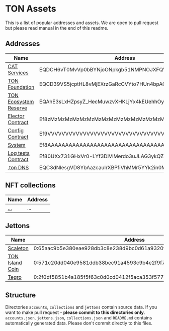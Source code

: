 # TON Assets

This is a list of popular addresses and assets. We are open to pull request but please read manual in the end of this readme.

## Addresses

Name           | Address
---------------|-----------
[CAT Services](https://tonapi.io/jetton/EQDCH6vT0MvVp0bBYNjoONpkgb51NMPNOJXFQWG54XoIAs5Y) | EQDCH6vT0MvVp0bBYNjoONpkgb51NMPNOJXFQWG54XoIAs5Y
[TON Foundation](https://tonapi.io/jetton/EQCD39VS5jcptHL8vMjEXrzGaRcCVYto7HUn4bpAOg8xqB2N) | EQCD39VS5jcptHL8vMjEXrzGaRcCVYto7HUn4bpAOg8xqB2N
[TON Ecosystem Reserve](https://tonapi.io/jetton/EQAhE3sLxHZpsyZ_HecMuwzvXHKLjYx4kEUehhOy2JmCcHCT) | EQAhE3sLxHZpsyZ_HecMuwzvXHKLjYx4kEUehhOy2JmCcHCT
[Elector Contract](https://tonapi.io/jetton/Ef8zMzMzMzMzMzMzMzMzMzMzMzMzMzMzMzMzMzMzMzMzM0vF) | Ef8zMzMzMzMzMzMzMzMzMzMzMzMzMzMzMzMzMzMzMzMzM0vF
[Config Contract](https://tonapi.io/jetton/Ef9VVVVVVVVVVVVVVVVVVVVVVVVVVVVVVVVVVVVVVVVVVbxn) | Ef9VVVVVVVVVVVVVVVVVVVVVVVVVVVVVVVVVVVVVVVVVVbxn
[System](https://tonapi.io/jetton/Ef8AAAAAAAAAAAAAAAAAAAAAAAAAAAAAAAAAAAAAAAAAADAU) | Ef8AAAAAAAAAAAAAAAAAAAAAAAAAAAAAAAAAAAAAAAAAADAU
[Log tests Contract](https://tonapi.io/jetton/Ef80UXx731GHxVr0-LYf3DIViMerdo3uJLAG3ykQZFjXz2kW) | Ef80UXx731GHxVr0-LYf3DIViMerdo3uJLAG3ykQZFjXz2kW
[.ton DNS](https://tonapi.io/jetton/EQC3dNlesgVD8YbAazcauIrXBPfiVhMMr5YYk2in0Mtsz0Bz) | EQC3dNlesgVD8YbAazcauIrXBPfiVhMMr5YYk2in0Mtsz0Bz


## NFT collections

Name           | Address
---------------|-----------
[...](...)     | ...


## Jettons

Name           | Address
---------------|-----------
[Scaleton](https://tonapi.io/jetton/0:65aac9b5e380eae928db3c8e238d9bc0d61a9320fdc2bc7a2f6c87d6fedf9208) | 0:65aac9b5e380eae928db3c8e238d9bc0d61a9320fdc2bc7a2f6c87d6fedf9208
[TON Island Coin](https://tonapi.io/jetton/0:571c20dd040e9581ddb38bec91a4593c9b4e2f9f744e59853d19165fa6fae29b) | 0:571c20dd040e9581ddb38bec91a4593c9b4e2f9f744e59853d19165fa6fae29b
[Tegro](https://tonapi.io/jetton/0:2f0df5851b4a185f5f63c0d0cd0412f5aca353f577da18ff47c936f99dbd849a) | 0:2f0df5851b4a185f5f63c0d0cd0412f5aca353f577da18ff47c936f99dbd849a


## Structure

Directories `accounts`, `collections` and `jettons` contain source data. If you want to make pull request - **please commit to this directories only**.
`accounts.json`, `jettons.json`, `collections.json` and `README.md` contains automatically generated data. Please don't commit directly to this files.